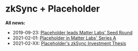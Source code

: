 # zkSync + Placeholder

**All news:**

- 2019-09-23: [Placeholder leads Matter Labs' Seed Round](https://www.coindesk.com/startup-bringing-zero-knowledge-proofs-to-ethereum-raises-2-million)
- 2021-02-01: [Placeholder in Matter Labs' Series A](#)
- 2021-02-XX: [Placeholder's zkSync Investment Thesis](#)

